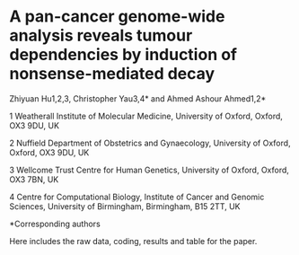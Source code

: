 # A pan-cancer genome-wide analysis reveals tumour dependencies by induction of nonsense-mediated decay

Zhiyuan Hu1,2,3, Christopher Yau3,4* and Ahmed Ashour Ahmed1,2* 

1 Weatherall Institute of Molecular Medicine, University of Oxford, Oxford, OX3 9DU, UK  

2 Nuffield Department of Obstetrics and Gynaecology, University of Oxford, Oxford, OX3 9DU, UK 

3 Wellcome Trust Centre for Human Genetics, University of Oxford, Oxford, OX3 7BN, UK

4 Centre for Computational Biology, Institute of Cancer and Genomic Sciences, University of Birmingham, Birmingham, B15 2TT, UK

*Corresponding authors

Here includes the raw data, coding, results and table for the paper.
